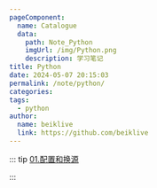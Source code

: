 ```yaml
---
pageComponent:
  name: Catalogue
  data:
    path: Note_Python
    imgUrl: /img/Python.png
    description: 学习笔记
title: Python
date: 2024-05-07 20:15:03
permalink: /note/python/
categories: 
tags:
  - python
author:
  name: beiklive
  link: https://github.com/beiklive
---
```


::: tip 
[01.配置和换源](../../Note_Python/01.配置和换源.md)

:::


